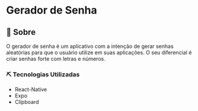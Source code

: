 # Gerador de Senha

## 📃 Sobre
 O gerador de senha é um aplicativo com a intenção de gerar senhas aleatórias para que o usuário utilize em suas aplicações. O seu diferencial é criar senhas forte com letras e números.


### ⛏️ Tecnologias Utilizadas

* React-Native
* Expo
* Clipboard